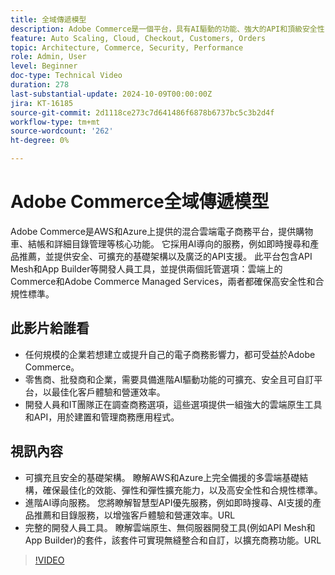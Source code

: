 ```yaml
---
title: 全域傳遞模型
description: Adobe Commerce是一個平台，具有AI驅動的功能、強大的API和頂級安全性，並提供在AWS和Azure上彈性支援選項。
feature: Auto Scaling, Cloud, Checkout, Customers, Orders
topic: Architecture, Commerce, Security, Performance
role: Admin, User
level: Beginner
doc-type: Technical Video
duration: 278
last-substantial-update: 2024-10-09T00:00:00Z
jira: KT-16185
source-git-commit: 2d1118ce273c7d641486f6878b6737bc5c3b2d4f
workflow-type: tm+mt
source-wordcount: '262'
ht-degree: 0%

---
```



# Adobe Commerce全域傳遞模型

Adobe Commerce是AWS和Azure上提供的混合雲端電子商務平台，提供購物車、結帳和詳細目錄管理等核心功能。 它採用AI導向的服務，例如即時搜尋和產品推薦，並提供安全、可擴充的基礎架構以及廣泛的API支援。 此平台包含API Mesh和App Builder等開發人員工具，並提供兩個託管選項：雲端上的Commerce和Adobe Commerce Managed Services，兩者都確保高安全性和合規性標準。

## 此影片給誰看

- 任何規模的企業若想建立或提升自己的電子商務影響力，都可受益於Adobe Commerce。
- 零售商、批發商和企業，需要具備進階AI驅動功能的可擴充、安全且可自訂平台，以最佳化客戶體驗和營運效率。
- 開發人員和IT團隊正在調查商務選項，這些選項提供一組強大的雲端原生工具和API，用於建置和管理商務應用程式。

## 視訊內容

- 可擴充且安全的基礎架構。  瞭解AWS和Azure上完全備援的多雲端基礎結構，確保最佳化的效能、彈性和彈性擴充能力，以及高安全性和合規性標準。
- 進階AI導向服務。 您將瞭解智慧型API優先服務，例如即時搜尋、AI支援的產品推薦和目錄服務，以增強客戶體驗和營運效率。&#x200B;URL
- 完整的開發人員工具。 瞭解雲端原生、無伺服器開發工具(例如API Mesh和App Builder)的套件，該套件可實現無縫整合和自訂，以擴充商務功能。&#x200B;URL

>[!VIDEO](https://video.tv.adobe.com/v/3433500?learn=on)

